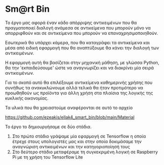 # Sm@rt Bin

Το έργο μας αφορά έναν κάδο απόρριψης αντικειμένων που θα πραγματοποιεί διαλογή ανάμεσα σε αντικείμενα που μπορούν μόνο να απορριφθούν και σε αντικείμενα που μπορούν να επαναχρησιμοποιηθούν.

Εσωτερικά θα υπάρχει κάμερα, που θα καταγράφει τα αντικείμενα και μέσα από ειδική εφαρμογή που θα αναπτύξουμε θα κάνει την διαλογή των αντικειμένων.

Η εφαρμογή αυτή θα βασίζεται στην μηχανική μάθηση, με γλώσσα Python, θα την 'εκπαιδεύσουμε' ώστε να αναγνωρίζει και να διακρίνει μία σειρά αντικειμένων.

Για το σκοπό αυτό θα επιλέξουμε αντικείμενα καθημερινής χρήσης που συνήθως τα ανακυκλώνουμε αλλά τελικά θα ήταν προτιμότερο να προωθηθούν ως προϊόντα για άλλη χρήση στα πλαίσια της λογικής της κυκλικής οικονομίας.

Τα υλικά που θα χρειαστούμε αναφέρονται σε αυτό το αρχείο

https://github.com/ezeakis/ellak4_smart_bin/blob/main/Material

Το έργο το δημιουργήσαμε σε δύο στάδια.

1. Στο πρώτο στάδιο γράψαμε μία εφαρμογή σε Tensorflow η οποία έτρεχε στους υπολογιστές μας και στην οποία δοκιμάσαμε την αναγνώριση αντικειμένων και την κατηγοριοποίησή τους
2. Στο δεύτερο στάδιο μεταφέραμε τη συγκεκριμένη λογική σε Raspberry Pi με τη χρήση του Tensorflow Lite
